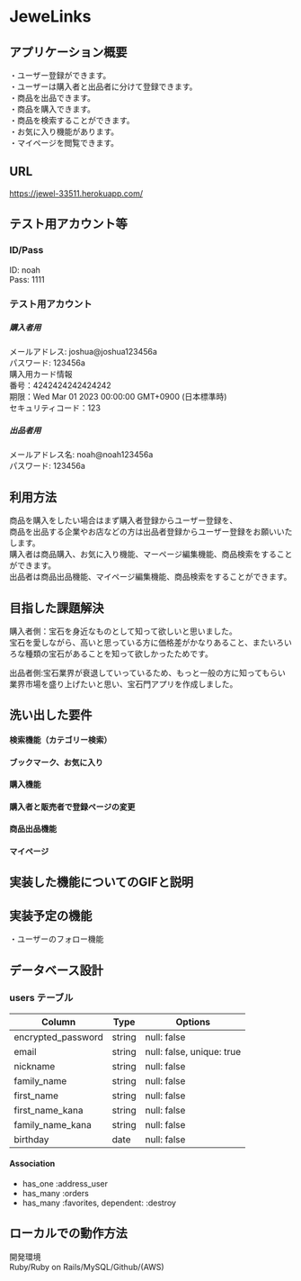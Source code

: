 # JeweLinks

## アプリケーション概要
・ユーザー登録ができます。  
・ユーザーは購入者と出品者に分けて登録できます。  
・商品を出品できます。  
・商品を購入できます。  
・商品を検索することができます。  
・お気に入り機能があります。  
・マイページを閲覧できます。  

## URL
https://jewel-33511.herokuapp.com/

## テスト用アカウント等
### ID/Pass
ID: noah  
Pass: 1111  

### テスト用アカウント
##### 購入者用  
メールアドレス: joshua@joshua123456a  
パスワード: 123456a  
購入用カード情報  
番号：4242424242424242  
期限：Wed Mar 01 2023 00:00:00 GMT+0900 (日本標準時)  
セキュリティコード：123  
##### 出品者用  
メールアドレス名:  noah@noah123456a  
パスワード: 123456a  


## 利用方法
商品を購入をしたい場合はまず購入者登録からユーザー登録を、  
商品を出品する企業やお店などの方は出品者登録からユーザー登録をお願いいたします。  
購入者は商品購入、お気に入り機能、マーページ編集機能、商品検索をすることができます。  
出品者は商品出品機能、マイページ編集機能、商品検索をすることができます。  

## 目指した課題解決
購入者側：宝石を身近なものとして知って欲しいと思いました。  
宝石を愛しながら、高いと思っている方に価格差がかなりあること、またいろいろな種類の宝石があることを知って欲しかったためです。
  
出品者側:宝石業界が衰退していっているため、もっと一般の方に知ってもらい業界市場を盛り上げたいと思い、宝石門アプリを作成しました。
## 洗い出した要件
#### 検索機能（カテゴリー検索）
#### ブックマーク、お気に入り
#### 購入機能
#### 購入者と販売者で登録ページの変更
#### 商品出品機能
#### マイページ

## 実装した機能についてのGIFと説明

## 実装予定の機能
・ユーザーのフォロー機能

## データベース設計
### users テーブル

| Column             | Type    | Options     |
| ------------------ | ------  | ----------- |
| encrypted_password | string  | null: false |
| email              | string  | null: false, unique: true|
| nickname           | string  | null: false |
| family_name        | string  | null: false |
| first_name         | string  | null: false |
| first_name_kana    | string  | null: false |
| family_name_kana   | string  | null: false |
| birthday           | date    | null: false |

#### Association
- has_one :address_user
- has_many :orders
- has_many :favorites, dependent: :destroy  


## ローカルでの動作方法
開発環境  
Ruby/Ruby on Rails/MySQL/Github/(AWS)

